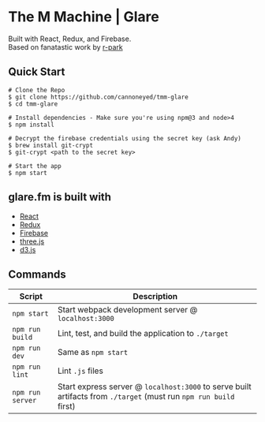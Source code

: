 # The M Machine | Glare
Built with React, Redux, and Firebase.<br/>
Based on fanatastic work by [r-park](https://github.com/r-park/todo-react-redux)

Quick Start
-----------

```shell
# Clone the Repo
$ git clone https://github.com/cannoneyed/tmm-glare
$ cd tmm-glare

# Install dependencies - Make sure you're using npm@3 and node>4
$ npm install

# Decrypt the firebase credentials using the secret key (ask Andy)
$ brew install git-crypt
$ git-crypt <path to the secret key>

# Start the app
$ npm start

```

glare.fm is built with
-----

- [React](https://facebook.github.io/react/docs/getting-started.html)
- [Redux](http://redux.js.org/index.html)
- [Firebase](https://www.firebase.com/docs/web/guide/)
- [three.js](https://threejs.org/)
- [d3.js](https://d3js.org/)

Commands
--------

|Script|Description|
|---|---|
|`npm start`|Start webpack development server @ `localhost:3000`|
|`npm run build`|Lint, test, and build the application to `./target`|
|`npm run dev`|Same as `npm start`|
|`npm run lint`|Lint `.js` files|
|`npm run server`|Start express server @ `localhost:3000` to serve built artifacts from `./target` (must run `npm run build` first)|
